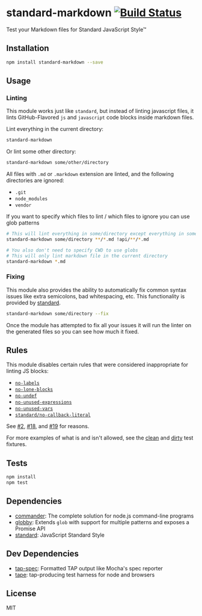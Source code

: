 # standard-markdown [![Build Status](https://travis-ci.org/zeke/standard-markdown.svg?branch=master)](https://travis-ci.org/zeke/standard-markdown)

Test your Markdown files for Standard JavaScript Style™

## Installation

```sh
npm install standard-markdown --save
```

## Usage
### Linting

This module works just like `standard`, but instead of linting javascript files, it lints GitHub-Flavored `js` and `javascript` code blocks inside markdown files.

Lint everything in the current directory:

```sh
standard-markdown
```

Or lint some other directory:

```sh
standard-markdown some/other/directory
```

All files with `.md` or `.markdown` extension are linted, and the following directories are ignored:

- `.git`
- `node_modules`
- `vendor`

If you want to specify which files to lint / which files to ignore you can use glob patterns

```sh
# This will lint everything in some/directory except everything in some/directory/api
standard-markdown some/directory **/*.md !api/**/*.md

# You also don't need to specify CWD to use globs
# This will only lint markdown file in the current directory
standard-markdown *.md
```

### Fixing

This module also provides the ability to automatically fix common syntax issues like extra semicolons, bad whitespacing, etc.
This functionality is provided by [standard](https://github.com/feross/standard#is-there-an-automatic-formatter).

```sh
standard-markdown some/directory --fix
```

Once the module has attempted to fix all your issues it will run the linter on the generated files so you can see how much it fixed.

## Rules

This module disables certain rules that were considered inappropriate for linting JS blocks:

* [`no-labels`](http://eslint.org/docs/rules/no-labels)
* [`no-lone-blocks`](http://eslint.org/docs/rules/no-lone-blocks)
* [`no-undef`](http://eslint.org/docs/rules/no-undef)
* [`no-unused-expressions`](http://eslint.org/docs/rules/no-unused-expressions)
* [`no-unused-vars`](http://eslint.org/docs/rules/no-unused-vars)
* [`standard/no-callback-literal`](https://github.com/xjamundx/eslint-plugin-standard#rules-explanations)

See
[#2](https://github.com/zeke/standard-markdown/issues/2),
[#18](https://github.com/zeke/standard-markdown/issues/18), and
[#19](https://github.com/zeke/standard-markdown/issues/19)
for reasons.

For more examples of what is and isn't allowed, see the
[clean](/tests/fixtures/clean.md) and
[dirty](/tests/fixtures/dirty.md) test fixtures.

## Tests

```sh
npm install
npm test
```

## Dependencies

- [commander](https://github.com/tj/commander.js): The complete solution for node.js command-line programs
- [globby](https://github.com/sindresorhus/globby): Extends `glob` with support for multiple patterns and exposes a Promise API
- [standard](https://github.com/feross/standard): JavaScript Standard Style

## Dev Dependencies

- [tap-spec](https://github.com/scottcorgan/tap-spec): Formatted TAP output like Mocha&#39;s spec reporter
- [tape](https://github.com/substack/tape): tap-producing test harness for node and browsers


## License

MIT

